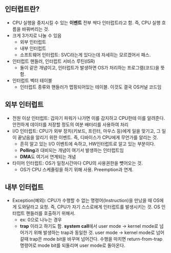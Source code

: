 ## 인터럽트란?

- CPU 실행을 중지시킬 수 있는 **이벤트** 전부 싹다 인터럽트라고 함. 즉, CPU 실행 흐름을 바꿔버리는 것.
- 크게 3가지로 나눌 수 있음
    - 외부 인터럽트
    - 내부 인터럽트
    - 소프트웨어 인터럽트: SVC라는게 있다는데 자세히는 모르겠어서 패스.
- 인터럽트 핸들러, 인터럽트 서비스 루틴(ISR)
    - 둘이 같은 개념이고, 인터럽트가 발생하면 OS가 처리하는 프로그램(코드)을 뜻함.
- 인터럽트 벡터 테이블
    - 인터럽트 종류와 핸들러가 맵핑되어있는 테이블. 이것도 결국 OS커널 코드임

## 외부 인터럽트

- 전원 이상 인터럽트: 갑자기 파워가 나가면 이를 감지하고 CPU한테 이를 알려준다. 안전하게 데이터를 저장할 정도의 여분 배터리를 사용하여 처리
- I/O 인터럽트: CPU가 외부 장치(키보드, 프린터, 마우스 등)에게 일을 맞기고, 그 일이 끝났음을 알리기 위한 이벤트. 즉, 디바이스가 CPU에게 무언가를 알리는 것.
    - 흔히 알고 있는 I/O 이벤트에 속하고, HW인터럽트로 알고 있는 부분이다.
    - **Polling**과 대비되는 개념이 여기서 발생하는 인터럽트임
    - **DMA**도 여기서 연계되는 개념
- 타이머 인터럽트: OS가 일정시간마다 CPU의 사용권한을 뻇어오는 것.
    - OS가 CPU 스케줄링을 하기 위해 사용. Preemption과 연계.

## 내부 인터럽트

- Exception(예외): CPU가 수행할 수 없는 명령어(Instruction)을 만났을 때 OS에게 도와달라고 요청. 즉, CPU가 자기 스스로에게 인터럽트를 발생시키는 것. OS 인터럽트 핸들러를 호출하기 위해서.
    - ex: 0으로 나누는 경우
    - **trap** 이라고 하기도 함. **system call**에서 user mode → kernel mode로 넘어가기 위해 발생하는 trap과 동일한 것. user mode → kernel mode로 넘어갈때 trap은 mode bit을 바꾸며 넘어간다. 수행을 마치면 return-from-trap 명령어로 mode bit를 되돌리며 user mode로 돌아온다.
